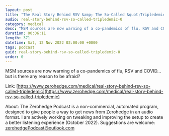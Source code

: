 ```yaml
---
layout: post
title: "The Real Story Behind RSV &amp; The So-Called &quot;Tripledemic&quot;"
audio: real-story-behind-rsv-so-called-tripledemic-0
category: medical
desc: "MSM sources are now warning of a co-pandemics of flu, RSV and COVID... but is there any reason to be afraid?"
duration: 00:06:11
length: 371
datetime: Sat, 12 Nov 2022 02:00:00 +0000
tags: podcast
guid: real-story-behind-rsv-so-called-tripledemic-0
order: 0
---
```

MSM sources are now warning of a co-pandemics of flu, RSV and COVID... but is there any reason to be afraid?

Link: [https://www.zerohedge.com/medical/real-story-behind-rsv-so-called-tripledemic](https://www.zerohedge.com/medical/real-story-behind-rsv-so-called-tripledemic)

About: The Zerohedge Podcast is a non-commercial, automated program, designed to give people a way to get news from Zerohedge in an audio format.  I am actively working on tweaking and improving the setup to create a better listening experience (October 2022).  Suggestions are welcome: [zerohedgePodcast@outlook.com](mailto:zerohedgePodcast@outlook.com)